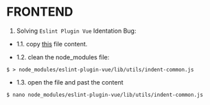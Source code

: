 FRONTEND
========

1. Solving `Eslint Plugin Vue` Identation Bug:

  - 1.1. copy [this](https://github.com/vuejs/eslint-plugin-vue/edit/master/lib/utils/indent-common.js) file content.
  
  - 1.2. clean the node_modules file:
  ```
  $ > node_modules/eslint-plugin-vue/lib/utils/indent-common.js
  ```
  
  - 1.3. open the file and past the content
  ```
  $ nano node_modules/eslint-plugin-vue/lib/utils/indent-common.js
  ```
